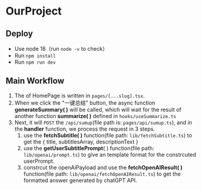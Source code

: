# OurProject

## Deploy

- Use node 18（run `node -v` to check）
- Run `npm install`
- Run `npm run dev`

## Main Workflow

1. The <body> of HomePage is written in `pages/[...slug].tsx`.
2. When we click the "一键总结" button, the async function **generateSummary( )** will be called, which will wait for the result of another function **summarize( )** defined in `hooks/useSummarize.ts`
3. Next, it will `POST` the `/api/sumup`(file path is: `pages/api/sumup.ts`), and in the **handler** function, we process the request in 3 steps.
   1. use the **fetchSubtitle( )** function(file path: `lib/fetchSubtitle.ts`) to get the { title, subtitlesArray, descriptionText }
   2. use the **getUserSubtitlePrompt**( ) function(file path: `lib/openai/prompt.ts`) to give an template format for the constrcuted userPrompt.
   3. constrcut the openAiPayload and use the **fetchOpenAIResult( )** function(file path: `lib/openai/fetchOpenAIResult.ts`) to get the formatted answer generated by chatGPT API.
